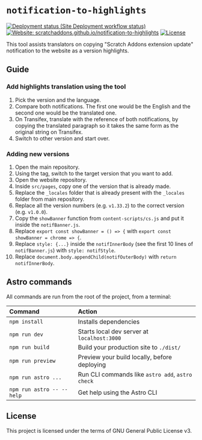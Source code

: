 # `notification-to-highlights`

[![Deployment status (Site Deployment workflow status)](https://img.shields.io/github/actions/workflow/status/ScratchAddons/notification-to-highlights/deploy.yml?label=deploy&style=flat-square)](https://github.com/ScratchAddons/website-v2/actions/workflows/deploy.yml) 
[![Website: scratchaddons.github.io/notification-to-highlights](https://img.shields.io/badge/website-/notification--to--highlights-ff7b26.svg?style=flat-square)](https://scratchaddons.github.io/notification-to-highlights/) 
[![License](https://img.shields.io/github/license/ScratchAddons/notification-to-highlights?style=flat-square)](https://github.com/ScratchAddons/notification-to-highlights/blob/master/LICENSE)

This tool assists translators on copying "Scratch Addons extension update" notification to the website as a version highlights.

## Guide

### Add highlights translation using the tool

1. Pick the version and the language.
2. Compare both notifications. The first one would be the English and the second one would be the translated one.
3. On Transifex, translate with the reference of both notifications, by copying the translated paragraph so it takes the same form as the original string on Transifex.
4. Switch to other version and start over. 

### Adding new versions

1. Open the main repository.
2. Using the tag, switch to the target version that you want to add.
3. Open the website repository.
4. Inside `src/pages`, copy one of the version that is already made.
5. Replace the `_locales` folder that is already present with the `_locales` folder from main repository.
7. Replace all the version numbers (e.g. `v1.33.2`) to the correct version (e.g. `v1.0.0`).
8. Copy the `showBanner` function from `content-scripts/cs.js` and put it inside the `notifBanner.js`.
9. Replace `export const showBanner = () => {` with `export const showBanner = chrome => {`.
10. Replace `style: {...}` inside the `notifInnerBody` (see the first 10 lines of `notifBanner.js`) with `style: notifStyle`.
11. Replace `document.body.appendChild(notifOuterBody)` with `return notifInnerBody`.

## Astro commands

All commands are run from the root of the project, from a terminal:

| Command                   | Action                                           |
| :------------------------ | :----------------------------------------------- |
| `npm install`             | Installs dependencies                            |
| `npm run dev`             | Starts local dev server at `localhost:3000`      |
| `npm run build`           | Build your production site to `./dist/`          |
| `npm run preview`         | Preview your build locally, before deploying     |
| `npm run astro ...`       | Run CLI commands like `astro add`, `astro check` |
| `npm run astro -- --help` | Get help using the Astro CLI                     |

## License

This project is licensed under the terms of GNU General Public License v3.

